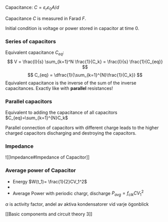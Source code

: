 Capacitance: $C = \varepsilon_r \varepsilon_0 A / d$ 

Capacitance $C$ is measured in Farad $F$.


Initial condition is voltage or power stored in capacitor at time 0.

### Series of capacitors
Equivalent capacitance $C_{eq}$:
$$
V = \frac{I}{s} \sum_{k=1}^N \frac{1}{C_k} = \frac{I}{s} \frac{1}{C_{eq}} 
$$
$$
C_{eq} = \dfrac{1}{\sum_{k=1}^{N}\frac{1}{C_k}}
$$
Equivalent capacitance is the inverse of the sum of the inverse capacitances. 
Exactly like with **parallel** resistances!
 
### Parallel capacitors
Equivalent to adding the capacitance of all capacitors
$C_{eq}=\sum_{k=1}^{N}C_k$

Parallel connection of capacitors with different charge leads to the higher charged capacitors discharging and destroying the capacitors.

### Impedance
![[Impedance#Impedance of Capacitor]]

### Average power of Capacitor
- Energy $W(t_1)= \frac{1}{2}CV_1^2$
- 
- Average Power with periodic chargr, discharge $P_{avg} = f_{clk}CV_1^2$ 

$\alpha$ is activity factor, andel av aktiva kondensatorer vid varje ögonblick

[[Basic components and circuit theory 3]]